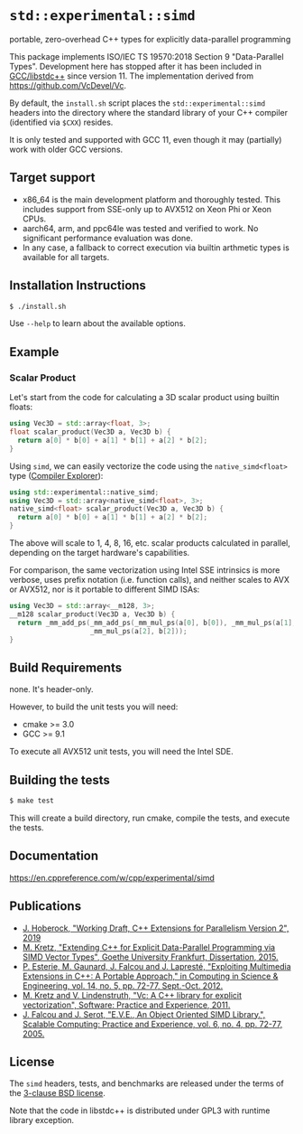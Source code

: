 # `std::experimental::simd`
portable, zero-overhead C++ types for explicitly data-parallel programming

This package implements ISO/IEC TS 19570:2018 Section 9 "Data-Parallel Types".
Development here has stopped after it has been included in [GCC/libstdc++](https://gcc.gnu.org/git/?p=gcc.git;a=blob;f=libstdc%2B%2B-v3/include/experimental/simd;hb=HEAD) since version 11.
The implementation derived from https://github.com/VcDevel/Vc.

By default, the `install.sh` script places the `std::experimental::simd`
headers into the directory where the standard library of your C++ compiler
(identified via `$CXX`) resides.

It is only tested and supported with GCC 11, even though it may (partially) work
with older GCC versions.

## Target support

* x86_64 is the main development platform and thoroughly tested. This includes
  support from SSE-only up to AVX512 on Xeon Phi or Xeon CPUs.
* aarch64, arm, and ppc64le was tested and verified to work. No significant 
  performance evaluation was done.
* In any case, a fallback to correct execution via builtin arthmetic types is
  available for all targets.

## Installation Instructions

```sh
$ ./install.sh
```

Use `--help` to learn about the available options.

## Example

### Scalar Product

Let's start from the code for calculating a 3D scalar product using builtin floats:
```cpp
using Vec3D = std::array<float, 3>;
float scalar_product(Vec3D a, Vec3D b) {
  return a[0] * b[0] + a[1] * b[1] + a[2] * b[2];
}
```

Using `simd`, we can easily vectorize the code using the `native_simd<float>` 
type ([Compiler Explorer](https://godbolt.org/z/AXAe8K)):
```cpp
using std::experimental::native_simd;
using Vec3D = std::array<native_simd<float>, 3>;
native_simd<float> scalar_product(Vec3D a, Vec3D b) {
  return a[0] * b[0] + a[1] * b[1] + a[2] * b[2];
}
```

The above will scale to 1, 4, 8, 16, etc. scalar products calculated in parallel, depending
on the target hardware's capabilities.

For comparison, the same vectorization using Intel SSE intrinsics is more verbose, uses
prefix notation (i.e. function calls), and neither scales to AVX or AVX512, nor is it
portable to different SIMD ISAs:
```cpp
using Vec3D = std::array<__m128, 3>;
__m128 scalar_product(Vec3D a, Vec3D b) {
  return _mm_add_ps(_mm_add_ps(_mm_mul_ps(a[0], b[0]), _mm_mul_ps(a[1], b[1])),
                    _mm_mul_ps(a[2], b[2]));
}
```

## Build Requirements

none. It's header-only.

However, to build the unit tests you will need:
* cmake >= 3.0
* GCC >= 9.1

To execute all AVX512 unit tests, you will need the Intel SDE.

## Building the tests

```sh
$ make test
```

This will create a build directory, run cmake, compile the tests, and execute the tests.

## Documentation

https://en.cppreference.com/w/cpp/experimental/simd

## Publications

* [J. Hoberock, "Working Draft, C++ Extensions for Parallelism Version 2",
  2019](https://wg21.link/N4808)
* [M. Kretz, "Extending C++ for Explicit Data-Parallel Programming via SIMD
  Vector Types", Goethe University Frankfurt, Dissertation,
  2015.](http://publikationen.ub.uni-frankfurt.de/frontdoor/index/index/docId/38415)
* [P. Esterie, M. Gaunard, J. Falcou and J. Lapresté, "Exploiting Multimedia Extensions
  in C++: A Portable Approach," in Computing in Science & Engineering, vol. 14, no. 5,
  pp. 72-77, Sept.-Oct. 2012.](https://dx.doi.org/10.1109/MCSE.2012.96)
* [M. Kretz and V. Lindenstruth, "Vc: A C++ library for explicit
  vectorization", Software: Practice and Experience,
  2011.](http://dx.doi.org/10.1002/spe.1149)
* [J. Falcou and J. Serot, "E.V.E., An Object Oriented SIMD Library.",
  Scalable Computing: Practice and Experience, vol. 6, no. 4, pp. 72-77,
  2005.](https://www.scpe.org/index.php/scpe/article/view/345/0)


## License

The `simd` headers, tests, and benchmarks are released under the terms of the
[3-clause BSD license](http://opensource.org/licenses/BSD-3-Clause).

Note that the code in libstdc++ is distributed under GPL3 with runtime library exception.
